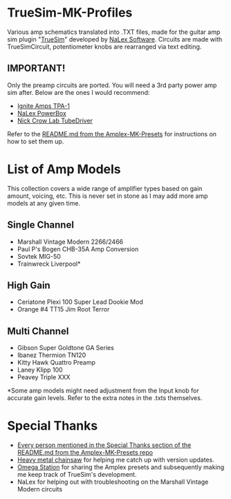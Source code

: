 # TrueSim-MK-Profiles
Various amp schematics translated into .TXT files, made for the guitar amp sim plugin "[TrueSim]( https://nalexsoftware.blogspot.com/2022/07/truesim-simulator.html )" developed by [NaLex Software]( https://nalexsoftware.blogspot.com ).
Circuits are made with TrueSimCircuit, potentiometer knobs are rearranged via text editing.

## IMPORTANT!
Only the preamp circuits are ported. You will need a 3rd party power amp sim after. Below are the ones I would recommend:
- [Ignite Amps TPA-1]( https://www.igniteamps.com/#tpa-1 )
- [NaLex PowerBox]( https://nalexsoftware.blogspot.com/2020/05/powerbox-poweramp.html )
- [Nick Crow Lab TubeDriver]( https://nickcrowlab.blogspot.com/2009/08/tubedriver-v10.html )

Refer to the [README.md from the Amplex-MK-Presets]( https://github.com/MARKTHERENCE/Amplex-MK-Presets/tree/main#setting-up-the-power-amp ) for instructions on how to set them up.

# List of Amp Models
This collection covers a wide range of amplifier types based on gain amount, voicing, etc. This is never set in stone as I may add more amp models at any given time.

## Single Channel
- Marshall Vintage Modern 2266/2466
- Paul P's Bogen CHB-35A Amp Conversion
- Sovtek MIG-50
- Trainwreck Liverpool*

## High Gain
- Ceriatone Plexi 100 Super Lead Dookie Mod
- Orange #4 TT15 Jim Root Terror

## Multi Channel
- Gibson Super Goldtone GA Series
- Ibanez Thermion TN120
- Kitty Hawk Quattro Preamp
- Laney Klipp 100
- Peavey Triple XXX

*Some amp models might need adjustment from the Input knob for accurate gain levels. Refer to the extra notes in the .txts themselves.

# Special Thanks
- [Every person mentioned in the Special Thanks section of the README.md from the Amplex-MK-Presets repo]( https://github.com/MARKTHERENCE/Amplex-MK-Presets/tree/main#special-thanks )
- [Heavy metal chainsaw]( https://www.youtube.com/@cmd_f5 ) for helping me catch up with version updates.
- [Omega Station]( https://www.youtube.com/@OmegaStationMusic/videos ) for sharing the Amplex presets and subsequently making me keep track of TrueSim's development.
- NaLex for helping out with troubleshooting on the Marshall Vintage Modern circuits
